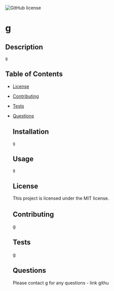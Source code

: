 ![GitHub license](https://img.shields.io/badge/License-MIT-blue.svg)
  # g

  ## Description
    g
  ## Table of Contents
* [License](#license)

* [Contributing](#contributing)

* [Tests](#tests)

* [Questions](#questions)


  ## Installation
      g
  ## Usage
      g
  ## License
    This project is licensed under the MIT license.
  ## Contributing 
    g
  ## Tests
    g
  ## Questions
    Please contact g for any questions - link githu
    


